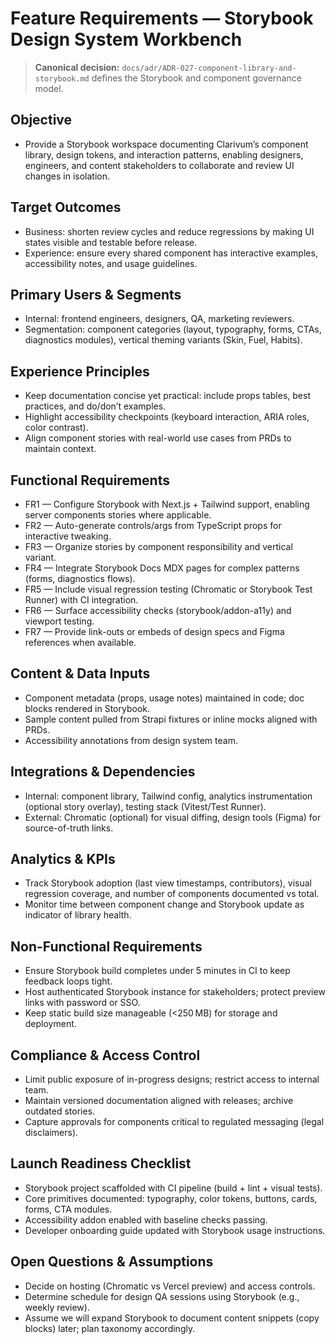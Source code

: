 # Feature Requirements — Storybook Design System Workbench

> **Canonical decision:** `docs/adr/ADR-027-component-library-and-storybook.md` defines the Storybook and component governance model.

## Objective
- Provide a Storybook workspace documenting Clarivum’s component library, design tokens, and interaction patterns, enabling designers, engineers, and content stakeholders to collaborate and review UI changes in isolation.

## Target Outcomes
- Business: shorten review cycles and reduce regressions by making UI states visible and testable before release.
- Experience: ensure every shared component has interactive examples, accessibility notes, and usage guidelines.

## Primary Users & Segments
- Internal: frontend engineers, designers, QA, marketing reviewers.
- Segmentation: component categories (layout, typography, forms, CTAs, diagnostics modules), vertical theming variants (Skin, Fuel, Habits).

## Experience Principles
- Keep documentation concise yet practical: include props tables, best practices, and do/don’t examples.
- Highlight accessibility checkpoints (keyboard interaction, ARIA roles, color contrast).
- Align component stories with real-world use cases from PRDs to maintain context.

## Functional Requirements
- FR1 — Configure Storybook with Next.js + Tailwind support, enabling server components stories where applicable.
- FR2 — Auto-generate controls/args from TypeScript props for interactive tweaking.
- FR3 — Organize stories by component responsibility and vertical variant.
- FR4 — Integrate Storybook Docs MDX pages for complex patterns (forms, diagnostics flows).
- FR5 — Include visual regression testing (Chromatic or Storybook Test Runner) with CI integration.
- FR6 — Surface accessibility checks (storybook/addon-a11y) and viewport testing.
- FR7 — Provide link-outs or embeds of design specs and Figma references when available.

## Content & Data Inputs
- Component metadata (props, usage notes) maintained in code; doc blocks rendered in Storybook.
- Sample content pulled from Strapi fixtures or inline mocks aligned with PRDs.
- Accessibility annotations from design system team.

## Integrations & Dependencies
- Internal: component library, Tailwind config, analytics instrumentation (optional story overlay), testing stack (Vitest/Test Runner).
- External: Chromatic (optional) for visual diffing, design tools (Figma) for source-of-truth links.

## Analytics & KPIs
- Track Storybook adoption (last view timestamps, contributors), visual regression coverage, and number of components documented vs total.
- Monitor time between component change and Storybook update as indicator of library health.

## Non-Functional Requirements
- Ensure Storybook build completes under 5 minutes in CI to keep feedback loops tight.
- Host authenticated Storybook instance for stakeholders; protect preview links with password or SSO.
- Keep static build size manageable (<250 MB) for storage and deployment.

## Compliance & Access Control
- Limit public exposure of in-progress designs; restrict access to internal team.
- Maintain versioned documentation aligned with releases; archive outdated stories.
- Capture approvals for components critical to regulated messaging (legal disclaimers).

## Launch Readiness Checklist
- Storybook project scaffolded with CI pipeline (build + lint + visual tests).
- Core primitives documented: typography, color tokens, buttons, cards, forms, CTA modules.
- Accessibility addon enabled with baseline checks passing.
- Developer onboarding guide updated with Storybook usage instructions.

## Open Questions & Assumptions
- Decide on hosting (Chromatic vs Vercel preview) and access controls.
- Determine schedule for design QA sessions using Storybook (e.g., weekly review).
- Assume we will expand Storybook to document content snippets (copy blocks) later; plan taxonomy accordingly.
